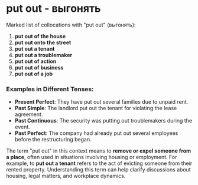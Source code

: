# put out - выгонять

Marked list of collocations with "put out" (выгонять):

1. **put out of the house**  
2. **put out onto the street**  
3. **put out a tenant**  
4. **put out a troublemaker**  
5. **put out of action**  
6. **put out of business**  
7. **put out of a job**  

### Examples in Different Tenses:

- **Present Perfect**: They have put out several families due to unpaid rent.  
- **Past Simple**: The landlord put out the tenant for violating the lease agreement.  
- **Past Continuous**: The security was putting out troublemakers during the event.  
- **Past Perfect**: The company had already put out several employees before the restructuring began.  

The term "put out" in this context means to **remove or expel someone from a place**, often used in situations involving housing or employment. For example, to **put out a tenant** refers to the act of evicting someone from their rented property. Understanding this term can help clarify discussions about housing, legal matters, and workplace dynamics.
